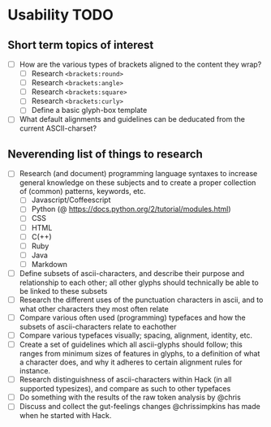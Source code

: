 # Usability TODO

## Short term topics of interest

- [ ] How are the various types of brackets aligned to the content they wrap?
  - [ ] Research `<brackets:round>`
  - [ ] Research `<brackets:angle>`
  - [ ] Research `<brackets:square>`
  - [ ] Research `<brackets:curly>`
  - [ ] Define a basic glyph-box template
- [ ] What default alignments and guidelines can be deducated from the current ASCII-charset?

## Neverending list of things to research

- [ ] Research (and document) programming language syntaxes to increase general knowledge on these subjects and to create a proper collection of (common) patterns, keywords, etc.
  - [ ] Javascript/Coffeescript
  - [ ] Python (@ https://docs.python.org/2/tutorial/modules.html)
  - [ ] CSS
  - [ ] HTML
  - [ ] C(++)
  - [ ] Ruby
  - [ ] Java
  - [ ] Markdown
- [ ] Define subsets of ascii-characters, and describe their purpose and relationship to each other; all other glyphs should technically be able to be linked to these subsets
- [ ] Research the different uses of the punctuation characters in ascii, and to what other characters they most often relate
- [ ] Compare various often used (programming) typefaces and how the subsets of ascii-characters relate to eachother
- [ ] Compare various typefaces visually; spacing, alignment, identity, etc.
- [ ] Create a set of guidelines which all ascii-glyphs should follow; this ranges from minimum sizes of features in glyphs, to a definition of what a character does, and why it adheres to certain alignment rules for instance.
- [ ] Research distinguishness of ascii-characters within Hack (in all supported typesizes), and compare as such to other typefaces
- [ ] Do something with the results of the raw token analysis by @chris
- [ ] Discuss and collect the gut-feelings changes @chrissimpkins has made when he started with Hack.
